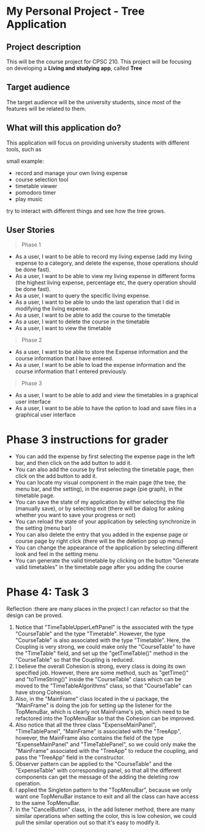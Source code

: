 # My Personal Project - Tree Application

## Project description

This will be the course project for CPSC 210. This project will be focusing on developing a **Living and studying app**, called **Tree**

## Target audience

The target audience will be the university students, since most of the features will be related to them.

## What will this application do? 

This application will focus on providing university students with different tools, such as

small example:
- record and manage your own living expense
- course selection tool
- timetable viewer
- pomodoro timer
- play music

try to interact with different things and see how the tree grows. 

## User Stories

> Phase 1
- As a user, I want to be able to record my living expense (add my living expense to a category, and delete the expense, those operations should be done fast).
- As a user, I want to be able to view my living expense in different forms (the highest living expense, percentage etc, the query operation should be done fast).
- As a user, I want to query the specific living expense. 
- As a user, I want to be able to undo the last operation that I did in modifying the living expense.
- As a user, I want to be able to add the course to the timetable
- As a user, I want to delete the course in the timetable
- As a user, I want to view the timetable

> Phase 2
- As a user, I want to be able to store the Expense information and the course information that I have entered. 
- As a user, I want to be able to load the expense information and the course information that I entered previously.

> Phase 3 
- As a user, I want to be able to add and view the timetables in a graphical user interface 
- As a user, I want to be able to have the option to load and save files in a graphical user interface

# Phase 3 instructions for grader
- You can add the expense by first selecting the expense page in the left bar, and then click on the add button to add it.
- You can also add the course by first selecting the timetable page, then click on the add button to add it.
- You can locate my visual component in the main page (the tree, the menu bar, and the setting), in the expense page (pie graph), in the timetable page.
- You can save the state of my application by either selecting the file (manually save), or by selecting exit (there will be dialog for asking whether you want to save your progress or not)
- You can reload the state of your application by selecting synchronize in the setting (menu bar)
- You can also delete the entry that you added in the expense page or course page by right click (there will be the deletion pop up menu)
- You can change the appearance of the application by selecting different look and feel in the setting menu
- You can generate the valid timetable by clicking on the button "Generate valid timetables" in the timetable page after you adding the course

# Phase 4: Task 3

Reflection :there are many places in the project I can refactor so that the design can be proved. 

1. Notice that "TimeTableUpperLeftPanel" is the associated with the type "CourseTable" and the type "Timetable". However,
the type "CourseTable" is also associated with the type "Timetable". Here, the Coupling is very strong, we could make only
the "CourseTable" to have the "TimeTable" field, and set up the "getTimeTable()" method in the "CourseTable" so that the Coupling is reduced.
2. I believe the overall Cohesion is strong, every class is doing its own specified job. However, there are some method, such as "getTime()" and 
"toTimeString()" inside the "CourseTable" class which can be moved to the "TimeTableAlgorithms" class, so that "CourseTable" can have strong Cohesion.
3. Also, in the "MainFrame" class located in the ui package, the "MainFrame" is doing the job for setting up the listener for the TopMenuBar,
which is clearly not MainFrame's job, which need to be refactored into the TopMenuBar so that the Cohesion can be improved.
4. Also notice that all the three class "ExpenseMainPanel", "TimeTablePanel", "MainFrame" is associated with the "TreeApp", however, the MainFrame also contains the 
field of the type "ExpenseMainPanel" and "TimeTablePanel", so we could only make the "MainFrame" associated with the "TreeApp" to reduce the coupling, and pass the "TreeApp" field in the constructor.
5. Observer pattern can be applied to the "CourseTable" and the "ExpenseTable" with corresponding panel, so that all the different components can get the 
message of the adding the deleting row operation. 
6. I applied the Singleton pattern to the "TopMenuBar", because we only want one TopMenuBar instance to exit and all the class can have access to the same TopMenuBar.
7. In the "CancelButton" class, in the add listener method, there are many similar operations when setting the color, this is low cohesion, we could pull the similar operation out so that it's easy to modify it.